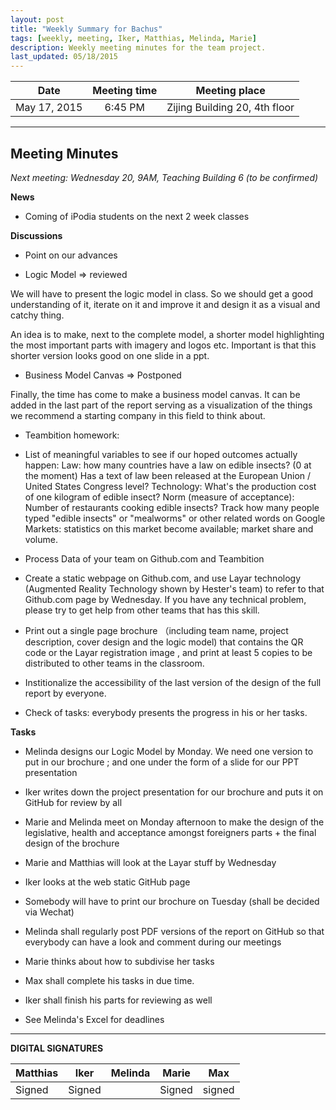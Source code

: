 ```yaml
---
layout: post
title: "Weekly Summary for Bachus"
tags: [weekly, meeting, Iker, Matthias, Melinda, Marie]
description: Weekly meeting minutes for the team project.
last_updated: 05/18/2015
---
```


|**Date** |**Meeting time**|**Meeting place**
| ------------- |:----------------:|:-------:
|May 17, 2015| 6:45 PM | Zijing Building 20, 4th floor

----------

Meeting Minutes
------
*Next meeting: Wednesday 20, 9AM, Teaching Building 6 (to be confirmed)*

**News**

* Coming of iPodia students on the next 2 week classes

**Discussions**

* Point on our advances

* Logic Model => reviewed

We will have to present the logic model in class. So we should get a good understanding of it, iterate on it and improve it and design it as a visual and catchy thing.

An idea is to make, next to the complete model, a shorter model highlighting the most important parts with imagery and logos etc. Important is that this shorter version looks good on one slide in a ppt.

* Business Model Canvas => Postponed

Finally, the time has come to make a business model canvas. It can be added in the last part of the report serving as a visualization of the things we recommend a starting company in this field to think about.

* Teambition homework:
* List of meaningful variables to see if our hoped outcomes actually happen:
Law: how many countries have a law on edible insects? (0 at the moment) Has a text of law been released at the European Union / United States Congress level?
Technology: What's the production cost of one kilogram of edible insect?
Norm (measure of acceptance): Number of restaurants cooking edible insects? Track how many people typed "edible insects" or "mealworms" or other related words on Google
Markets: statistics on this market become available; market share and volume.

* Process Data of your team on Github.com and Teambition
* Create a static webpage on Github.com, and use Layar technology (Augmented Reality Technology shown by Hester's team) to refer to that Github.com page by Wednesday. If you have any technical problem, please try to get help from other teams that has this skill.
* Print out a single page brochure （including team name, project description, cover design and the logic model) that contains the QR code or the Layar registration image , and print at least 5 copies to be distributed to other teams in the classroom.

* Institionalize the accessibility of the last version of the design of the full report by everyone.

* Check of tasks: everybody presents the progress in his or her tasks.

**Tasks**

* Melinda designs our Logic Model by Monday. We need one version to put in our brochure ; and one under the form of a slide for our PPT presentation

* Iker writes down the project presentation for our brochure and puts it on GitHub for review by all

* Marie and Melinda meet on Monday afternoon to make the design of the legislative, health and acceptance amongst foreigners parts + the final design of the brochure

* Marie and Matthias will look at the Layar stuff by Wednesday

* Iker looks at the web static GitHub page

* Somebody will have to print our brochure on Tuesday (shall be decided via Wechat)

* Melinda shall regularly post PDF versions of the report on GitHub so that everybody can have a look and comment during our meetings

* Marie thinks about how to subdivise her tasks

* Max shall complete his tasks in due time.

* Iker shall finish his parts for reviewing as well

* See Melinda's Excel for deadlines

----------

**DIGITAL SIGNATURES**

|**Matthias** |**Iker**|**Melinda**|**Marie**|**Max**|
|----------------|----------------|----------------|----------------|----------------|
|Signed |Signed | |Signed | signed|
